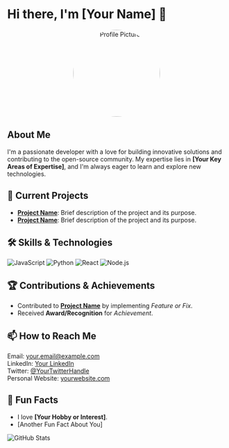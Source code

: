 # Hi there, I'm [Your Name] 👋

<div style="text-align: center;">
    <img src="https://avatars.githubusercontent.com/u/145315287?s=400&u=e1b66d9b5c789e54e9bb0a88be59db5db48762c2&v=4" alt="Profile Picture" width="200" style="border-radius:50%">
</div>

## About Me
<p>
    I'm a passionate developer with a love for building innovative solutions and contributing to the open-source community. My expertise lies in <strong>[Your Key Areas of Expertise]</strong>, and I'm always eager to learn and explore new technologies.
</p>

## 🚀 Current Projects
<ul>
    <li><a href="URL_TO_PROJECT_REPO"><strong>Project Name</strong></a>: Brief description of the project and its purpose.</li>
    <li><a href="URL_TO_PROJECT_REPO"><strong>Project Name</strong></a>: Brief description of the project and its purpose.</li>
</ul>

## 🛠️ Skills & Technologies
<p>
    <img src="https://img.shields.io/badge/JavaScript-F7DF1E?style=for-the-badge&logo=javascript&logoColor=black" alt="JavaScript">
    <img src="https://img.shields.io/badge/Python-3776AB?style=for-the-badge&logo=python&logoColor=white" alt="Python">
    <img src="https://img.shields.io/badge/React-20232A?style=for-the-badge&logo=react&logoColor=61DAFB" alt="React">
    <img src="https://img.shields.io/badge/Node.js-339933?style=for-the-badge&logo=nodedotjs&logoColor=white" alt="Node.js">
</p>

## 🏆 Contributions & Achievements
<ul>
    <li>Contributed to <a href="URL_TO_PROJECT_REPO"><strong>Project Name</strong></a> by implementing <em>Feature or Fix</em>.</li>
    <li>Received <strong>Award/Recognition</strong> for <em>Achievement</em>.</li>
</ul>

## 📫 How to Reach Me
<p>
    Email: <a href="mailto:your.email@example.com">your.email@example.com</a><br>
    LinkedIn: <a href="URL_TO_YOUR_LINKEDIN">Your LinkedIn</a><br>
    Twitter: <a href="URL_TO_YOUR_TWITTER">@YourTwitterHandle</a><br>
    Personal Website: <a href="URL_TO_YOUR_WEBSITE">yourwebsite.com</a>
</p>

## 🌟 Fun Facts
<ul>
    <li>I love <strong>[Your Hobby or Interest]</strong>.</li>
    <li>[Another Fun Fact About You]</li>
</ul>

<img src="https://github-readme-stats.vercel.app/api?username=YOUR_GITHUB_USERNAME&show_icons=true&theme=radical" alt="GitHub Stats">
